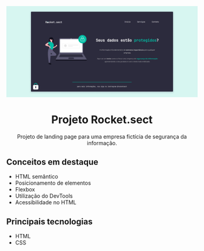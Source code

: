 ![Print do projeto](../../docs/images/print-desafio-rocket-sect-1.jpg)

<h1 align="center">Projeto Rocket.sect</h1>

<p align="center">Projeto de landing page para uma empresa fictícia de segurança da informação.</p>

## Conceitos em destaque
- HTML semântico
- Posicionamento de elementos
- Flexbox
- Utilização do DevTools
- Acessibilidade no HTML

## Principais tecnologias

- HTML
- CSS
